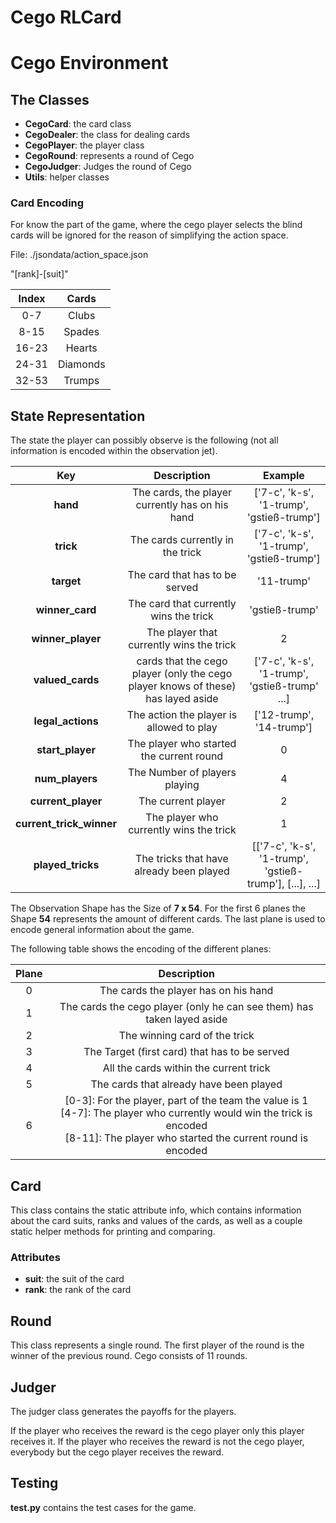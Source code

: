 # Cego RLCard

# Cego Environment

## The Classes

* **CegoCard**: the card class
* **CegoDealer**: the class for dealing cards
* **CegoPlayer**: the player class
* **CegoRound**: represents a round of Cego
* **CegoJudger**: Judges the round of Cego
* **Utils**: helper classes

### Card Encoding

For know the part of the game, where the cego player selects the blind cards will be ignored for the reason of simplifying the action space.

File: ./jsondata/action_space.json

"\[rank\]-\[suit\]"

| Index | Cards |
|:-----:|:-----:|
| 0-7 | Clubs |
| 8-15 | Spades |
| 16-23 | Hearts |
| 24-31 | Diamonds |
| 32-53 | Trumps |

## State Representation

The state the player can possibly observe is the following (not all information is encoded within the observation jet).

| Key | Description | Example |
|:---:|:-----------:|:-------:|
| **hand** | The cards, the player currently has on his hand | ['7-c', 'k-s', '1-trump', 'gstieß-trump'] |
| **trick** | The cards currently in the trick | ['7-c', 'k-s', '1-trump', 'gstieß-trump']  |
| **target** | The card that has to be served | '11-trump' |
| **winner_card** | The card that currently wins the trick | 'gstieß-trump' |
| **winner_player** | The player that currently wins the trick | 2 |
| **valued_cards** | cards that the cego player (only the cego player knows of these) has layed aside | ['7-c', 'k-s', '1-trump', 'gstieß-trump' ...] |
| **legal_actions** | The action the player is allowed to play | ['12-trump', '14-trump'] |
| **start_player** | The player who started the current round | 0 |
| **num_players** | The Number of players playing | 4 |
| **current_player** | The current player | 2 |
| **current_trick_winner** | The player who currently wins the trick| 1 |
| **played_tricks** | The tricks that have already been played | [['7-c', 'k-s', '1-trump', 'gstieß-trump'], [...], ...] |

The Observation Shape has the Size of **7 x 54**. For the first 6 planes the Shape **54** represents the amount of different cards. The last plane is used to encode general information about the game. 

The following table shows the encoding of the different planes:

| Plane | Description |
|:-----:|:-----------:|
| 0 | The cards the player has on his hand |
| 1 | The cards the cego player (only he can see them) has taken layed aside |
| 2 | The winning card of the trick |
| 3 | The Target (first card) that has to be served |
| 4 | All the cards within the current trick |
| 5 | The cards that already have been played |
| 6 | [0-3]: For the player, part of the team the value is 1 <br> [4-7]: The player who currently would win the trick is encoded <br>[8-11]: The player who started the current round is encoded |

## Card

This class contains the static attribute info, which contains information about the card suits, ranks and values of the cards, as well as a couple static helper methods for printing and comparing.

### Attributes

* **suit**: the suit of the card
* **rank**: the rank of the card

## Round 

This class represents a single round. The first player of the round is the winner of the previous round. Cego consists of 11 rounds.

## Judger

The judger class generates the payoffs for the players.

If the player who receives the reward is the cego player only this player receives it. If the player who receives the reward is not the cego player, everybody but the cego player receives the reward.

## Testing

**test.py** contains the test cases for the game.
